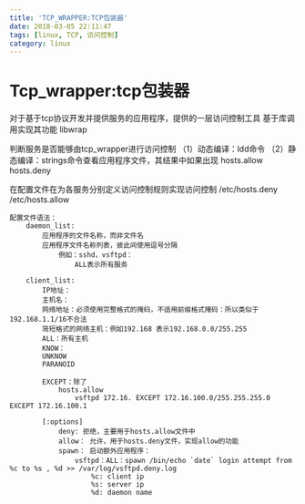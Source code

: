 ```yaml
---
title: 'TCP_WRAPPER:TCP包装器'
date: 2018-03-05 22:11:47
tags: [linux, TCP, 访问控制]
category: linux
---
```



# Tcp_wrapper:tcp包装器

对于基于tcp协议开发并提供服务的应用程序，提供的一层访问控制工具
基于库调用实现其功能
    libwrap

判断服务是否能够由tcp_wrapper进行访问控制
    （1）动态编译：ldd命令
    （2）静态编译：strings命令查看应用程序文件，其结果中如果出现
        hosts.allow
        hosts.deny
<!-- more -->

在配置文件在为各服务分别定义访问控制规则实现访问控制
    /etc/hosts.deny
    /etc/hosts.allow
    
    配置文件语法：
        daemon_list:
            应用程序的文件名称，而非文件名
            应用程序文件名称列表，彼此间使用逗号分隔
                例如：sshd，vsftpd：
                    ALL表示所有服务
        
        client_list:
            IP地址：
            主机名：
            网络地址：必须使用完整格式的掩码，不适用前缀格式掩码：所以类似于192.168.1.1/16不合法
            简短格式的网络主机：例如192.168 表示192.168.0.0/255.255
            ALL：所有主机
            KNOW：
            UNKNOW
            PARANOID
            
            EXCEPT：除了
                hosts.allow
                    vsftpd 172.16. EXCEPT 172.16.100.0/255.255.255.0 EXCEPT 172.16.100.1
                    
            [:options]
                deny: 拒绝，主要用于hosts.allow文件中
                allow： 允许，用于hosts.deny文件，实现allow的功能
                spawn： 启动额外应用程序：
                    vsftpd：ALL：spawn /bin/echo `date` login attempt from %c to %s , %d >> /var/log/vsftpd.deny.log
                        %c: client ip
                        %s: server ip
                        %d: daemon name

​                        
